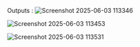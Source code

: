 Outputs : 
![Screenshot 2025-06-03 113346](https://github.com/user-attachments/assets/29ac9d39-f407-483f-8429-cffa3eb5ae5a)

![Screenshot 2025-06-03 113453](https://github.com/user-attachments/assets/1fb9e24b-11ce-4199-bdf3-7b5264641073)

![Screenshot 2025-06-03 113531](https://github.com/user-attachments/assets/55437524-00db-4aba-9e92-3de5370ee73a)
